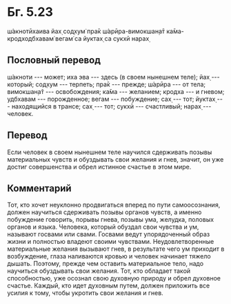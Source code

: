 # Бг. 5.23

ш́акнотӣхаива йах̣ сод̣хум̇ пра̄к ш́арӣра-вимокшан̣а̄т ка̄ма-кродходбхавам̇ вегам̇
са йуктах̣ са сукхӣ нарах̣

## Пословный перевод

ш́акноти --- может; иха эва --- здесь (в своем нынешнем теле); йах̣ ---
который; сод̣хум --- терпеть; пра̄к --- прежде; ш́арӣра --- от тела;
вимокшан̣а̄т --- освобождения; ка̄ма --- желанием; кродха --- и гневом;
удбхавам --- порожденное; вегам --- побуждение; сах̣ --- тот; йуктах̣ ---
находящийся в трансе; сах̣ --- тот; сукхӣ --- счастливый; нарах̣ ---
человек.

## Перевод

Если человек в своем нынешнем теле научился сдерживать позывы
материальных чувств и обуздывать свои желания и гнев, значит, он уже
достиг совершенства и обрел истинное счастье в этом мире.

## Комментарий

Тот, кто хочет неуклонно продвигаться вперед по пути самоосознания,
должен научиться сдерживать позывы органов чувств, а именно побуждение
говорить, порывы гнева, позывы ума, желудка, половых органов и языка.
Человека, который обуздал свои чувства и ум, называют госвами или свами.
Госвами ведут упорядоченный образ жизни и полностью владеют своими
чувствами. Неудовлетворенные материальные желания вызывают гнев, в
результате чего ум приходит в возбуждение, глаза наливаются кровью и
человек начинает тяжело дышать. Поэтому, прежде чем оставить
материальное тело, надо научиться обуздывать свои желания. Тот, кто
обладает такой способностью, уже осознал свою духовную природу и обрел
духовное счастье. Каждый, кто идет духовным путем, должен приложить все
усилия к тому, чтобы укротить свои желания и гнев.
